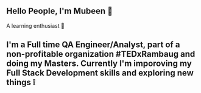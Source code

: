 
##

## Hello People, I'm Mubeen 👋

A learning enthusiast 🎯
## I'm a Full time QA Engineer/Analyst, part of a non-profitable organization #TEDxRambaug and doing my Masters. Currently I'm imporoving my Full Stack Development skills and exploring new things ❕


